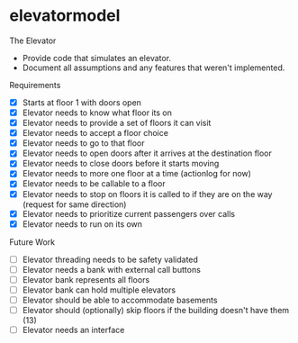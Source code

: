 # elevatormodel

The Elevator
* Provide code that simulates an elevator.
* Document all assumptions and any features that weren't implemented.

Requirements
- [x] Starts at floor 1 with doors open
- [x] Elevator needs to know what floor its on
- [x] Elevator needs to provide a set of floors it can visit
- [x] Elevator needs to accept a floor choice
- [x] Elevator needs to go to that floor
- [x] Elevator needs to open doors after it arrives at the destination floor
- [x] Elevator needs to close doors before it starts moving
- [x] Elevator needs to more one floor at a time (actionlog for now)
- [x] Elevator needs to be callable to a floor
- [x] Elevator needs to stop on floors it is called to if they are on the way (request for same direction)
- [x] Elevator needs to prioritize current passengers over calls
- [x] Elevator needs to run on its own

Future Work
- [ ] Elevator threading needs to be safety validated 
- [ ] Elevator needs a bank with external call buttons
- [ ] Elevator bank represents all floors
- [ ] Elevator bank can hold multiple elevators
- [ ] Elevator should be able to accommodate basements
- [ ] Elevator should (optionally) skip floors if the building doesn't have them (13)
- [ ] Elevator needs an interface
